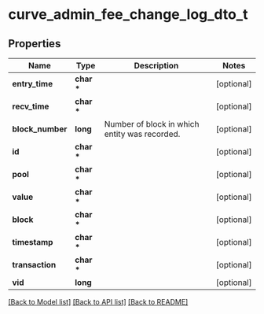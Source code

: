 # curve_admin_fee_change_log_dto_t

## Properties
Name | Type | Description | Notes
------------ | ------------- | ------------- | -------------
**entry_time** | **char \*** |  | [optional] 
**recv_time** | **char \*** |  | [optional] 
**block_number** | **long** | Number of block in which entity was recorded. | [optional] 
**id** | **char \*** |  | [optional] 
**pool** | **char \*** |  | [optional] 
**value** | **char \*** |  | [optional] 
**block** | **char \*** |  | [optional] 
**timestamp** | **char \*** |  | [optional] 
**transaction** | **char \*** |  | [optional] 
**vid** | **long** |  | [optional] 

[[Back to Model list]](../README.md#documentation-for-models) [[Back to API list]](../README.md#documentation-for-api-endpoints) [[Back to README]](../README.md)


